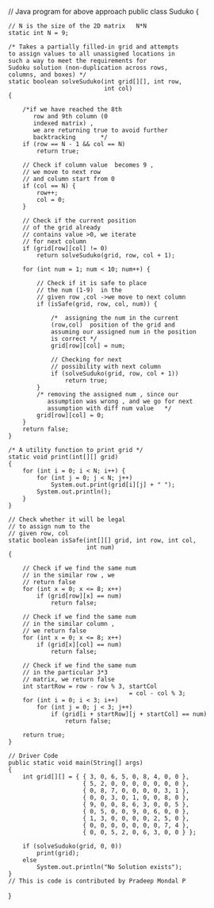 // Java program for above approach
public class Suduko {
 
    // N is the size of the 2D matrix   N*N
    static int N = 9;
 
    /* Takes a partially filled-in grid and attempts
    to assign values to all unassigned locations in
    such a way to meet the requirements for
    Sudoku solution (non-duplication across rows,
    columns, and boxes) */
    static boolean solveSuduko(int grid[][], int row,
                               int col)
    {
 
        /*if we have reached the 8th
           row and 9th column (0
           indexed matrix) ,
           we are returning true to avoid further
           backtracking       */
        if (row == N - 1 && col == N)
            return true;
 
        // Check if column value  becomes 9 ,
        // we move to next row
        // and column start from 0
        if (col == N) {
            row++;
            col = 0;
        }
 
        // Check if the current position
        // of the grid already
        // contains value >0, we iterate
        // for next column
        if (grid[row][col] != 0)
            return solveSuduko(grid, row, col + 1);
 
        for (int num = 1; num < 10; num++) {
 
            // Check if it is safe to place
            // the num (1-9)  in the
            // given row ,col ->we move to next column
            if (isSafe(grid, row, col, num)) {
 
                /*  assigning the num in the current
                (row,col)  position of the grid and
                assuming our assigned num in the position
                is correct */
                grid[row][col] = num;
 
                // Checking for next
                // possibility with next column
                if (solveSuduko(grid, row, col + 1))
                    return true;
            }
            /* removing the assigned num , since our
               assumption was wrong , and we go for next
               assumption with diff num value   */
            grid[row][col] = 0;
        }
        return false;
    }
 
    /* A utility function to print grid */
    static void print(int[][] grid)
    {
        for (int i = 0; i < N; i++) {
            for (int j = 0; j < N; j++)
                System.out.print(grid[i][j] + " ");
            System.out.println();
        }
    }
 
    // Check whether it will be legal
    // to assign num to the
    // given row, col
    static boolean isSafe(int[][] grid, int row, int col,
                          int num)
    {
 
        // Check if we find the same num
        // in the similar row , we
        // return false
        for (int x = 0; x <= 8; x++)
            if (grid[row][x] == num)
                return false;
 
        // Check if we find the same num
        // in the similar column ,
        // we return false
        for (int x = 0; x <= 8; x++)
            if (grid[x][col] == num)
                return false;
 
        // Check if we find the same num
        // in the particular 3*3
        // matrix, we return false
        int startRow = row - row % 3, startCol
                                      = col - col % 3;
        for (int i = 0; i < 3; i++)
            for (int j = 0; j < 3; j++)
                if (grid[i + startRow][j + startCol] == num)
                    return false;
 
        return true;
    }
  
    // Driver Code
    public static void main(String[] args)
    {
        int grid[][] = { { 3, 0, 6, 5, 0, 8, 4, 0, 0 },
                         { 5, 2, 0, 0, 0, 0, 0, 0, 0 },
                         { 0, 8, 7, 0, 0, 0, 0, 3, 1 },
                         { 0, 0, 3, 0, 1, 0, 0, 8, 0 },
                         { 9, 0, 0, 8, 6, 3, 0, 0, 5 },
                         { 0, 5, 0, 0, 9, 0, 6, 0, 0 },
                         { 1, 3, 0, 0, 0, 0, 2, 5, 0 },
                         { 0, 0, 0, 0, 0, 0, 0, 7, 4 },
                         { 0, 0, 5, 2, 0, 6, 3, 0, 0 } };
 
        if (solveSuduko(grid, 0, 0))
            print(grid);
        else
            System.out.println("No Solution exists");
    }
    // This is code is contributed by Pradeep Mondal P
}
